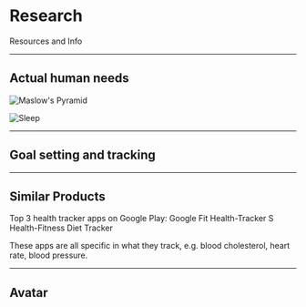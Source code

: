 # Research
Resources and Info

----
## Actual human needs

![Maslow's Pyramid](https://media.licdn.com/mpr/mpr/shrinknp_800_800/p/3/005/0ab/1d1/0bddb88.jpg)

![Sleep](https://sleepfoundation.org/sites/default/files/SleepTimeRecommendations012615%5B1%5D-page-001_0.jpg)

----
## Goal setting and tracking


----
## Similar Products


Top 3 health tracker apps on Google Play:
Google Fit
Health-Tracker
S Health-Fitness Diet Tracker

These apps are all specific in what they track, e.g. blood cholesterol, heart
rate, blood pressure.


----
## Avatar

